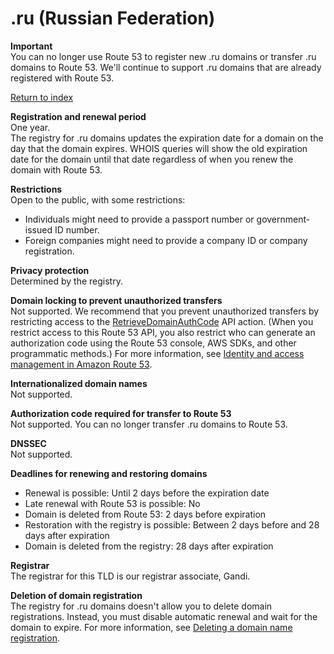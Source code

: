 # \.ru \(Russian Federation\)<a name="ru"></a>

**Important**  
You can no longer use Route 53 to register new \.ru domains or transfer \.ru domains to Route 53\. We'll continue to support \.ru domains that are already registered with Route 53\.

[Return to index](registrar-tld-list.md#index)

**Registration and renewal period**  
One year\.  
The registry for \.ru domains updates the expiration date for a domain on the day that the domain expires\. WHOIS queries will show the old expiration date for the domain until that date regardless of when you renew the domain with Route 53\.

**Restrictions**  
Open to the public, with some restrictions:  
+ Individuals might need to provide a passport number or government\-issued ID number\. 
+ Foreign companies might need to provide a company ID or company registration\. 

**Privacy protection**  
Determined by the registry\.

**Domain locking to prevent unauthorized transfers**  
Not supported\. We recommend that you prevent unauthorized transfers by restricting access to the [RetrieveDomainAuthCode](https://docs.aws.amazon.com/Route53/latest/APIReference/API_domains_RetrieveDomainAuthCode.html) API action\. \(When you restrict access to this Route 53 API, you also restrict who can generate an authorization code using the Route 53 console, AWS SDKs, and other programmatic methods\.\) For more information, see [Identity and access management in Amazon Route 53](auth-and-access-control.md)\.

**Internationalized domain names**  
Not supported\.

**Authorization code required for transfer to Route 53**  
Not supported\. You can no longer transfer \.ru domains to Route 53\.

**DNSSEC**  
Not supported\.

**Deadlines for renewing and restoring domains**  
+ Renewal is possible: Until 2 days before the expiration date
+ Late renewal with Route 53 is possible: No
+ Domain is deleted from Route 53: 2 days before expiration
+ Restoration with the registry is possible: Between 2 days before and 28 days after expiration
+ Domain is deleted from the registry: 28 days after expiration

**Registrar**  
The registrar for this TLD is our registrar associate, Gandi\.

**Deletion of domain registration**  
The registry for \.ru domains doesn't allow you to delete domain registrations\. Instead, you must disable automatic renewal and wait for the domain to expire\. For more information, see [Deleting a domain name registration](domain-delete.md)\.